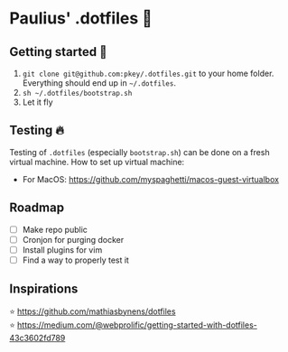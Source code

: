 # Paulius' .dotfiles :wrench:

## Getting started :rocket:

1. `git clone git@github.com:pkey/.dotfiles.git` to your home folder. Everything should end up in `~/.dotfiles`.
2. `sh ~/.dotfiles/bootstrap.sh`
3. Let it fly

## Testing :fire:

Testing of `.dotfiles` (especially `bootstrap.sh`) can be done on a fresh virtual machine. How to set up virtual machine:

- For MacOS: https://github.com/myspaghetti/macos-guest-virtualbox

## Roadmap

- [ ] Make repo public
- [ ] Cronjon for purging docker
- [ ] Install plugins for vim
- [ ] Find a way to properly test it

## Inspirations

:star: https://github.com/mathiasbynens/dotfiles  
:star: https://medium.com/@webprolific/getting-started-with-dotfiles-43c3602fd789
